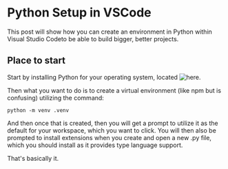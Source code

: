 # Python Setup in VSCode

This post will show how you can create an environment in Python within Visual Studio Codeto be able to build bigger, better projects.

## Place to start

Start by installing Python for your operating system, located ![here](https://python.org/download).

Then what you want to do is to create a virtual environment (like npm but is confusing) utilizing the command:

``python -m venv .venv``

And then once that is created, then you will get a prompt to utilize it as the default for your workspace, which you want to click. You will then also be prompted to install extensions when you create and open a new .py file, which you should install as it provides type language support.

That's basically it.

